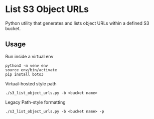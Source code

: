 # List S3 Object URLs


Python utility that generates and lists object URLs within a defined S3 bucket.

## Usage

Run inside a virtual env

```
python3 -m venv env
source env/bin/activate
pip install boto3
```

Virtual-hosted style path
```
./s3_list_object_urls.py -b <bucket name>
```

Legacy Path-style formatting
```
./s3_list_object_urls.py -b <bucket name> -p
```


